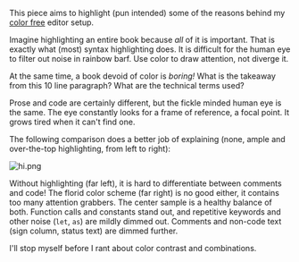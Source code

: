 This piece aims to highlight (pun intended) some of the
reasons behind my [color
free](https://files.nerdypepper.tech/bF.png) editor setup.

Imagine highlighting an entire book because *all* of it is
important. That is exactly what (most) syntax highlighting
does. It is difficult for the human eye to filter out noise
in rainbow barf. Use color to draw attention, not diverge
it.

At the same time, a book devoid of color is *boring!* What
is the takeaway from this 10 line paragraph? What are the
technical terms used?

Prose and code are certainly different, but the fickle
minded human eye is the same. The eye constantly looks for a
frame of reference, a focal point. It grows tired when it
can't find one.

The following comparison does a better job of explaining
(none, ample and over-the-top highlighting, from left to
right):

![hi.png](https://files.nerdypepper.tech/lt.png)

Without highlighting (far left), it is hard to differentiate
between comments and code! The florid color scheme (far
right) is no good either, it contains too many attention
grabbers. The center sample is a healthy balance of both.
Function calls and constants stand out, and repetitive
keywords and other noise (`let`, `as`) are mildly dimmed
out. Comments and non-code text (sign column, status text)
are dimmed further.

I'll stop myself before I rant about color contrast and
combinations.
